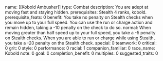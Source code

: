 name: [[Kobold Ambusher]]
type: Combat
description: You are adept at moving fast and staying hidden.
prerequisites: Stealth 4 ranks, kobold.
prerequisite_feats: 0
benefit: You take no penalty on Stealth checks when you move up to your full speed. You can use the run or charge action and remain hidden, taking a -10 penalty on the check to do so.
normal: When moving greater than half speed up to your full speed, you take a -5 penalty on Stealth checks. When you are able to run or charge while using Stealth, you take a -20 penalty on the Stealth check.
special: 0
teamwork: 0
critical: 0
grit: 0
style: 0
performance: 0
racial: 1
companion_familiar: 0
race_name: Kobold
note: 0
goal: 0
completion_benefit: 0
multiples: 0
suggested_traits: 0
